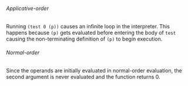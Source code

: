 ###### Applicative-order
Running `(test 0 (p))` causes an infinite loop in the interpreter. This happens because `(p)` gets evaluated before entering the body of `test` causing the non-terminating definition of `(p)` to begin execution.

###### Normal-order
Since the operands are initially evaluated in normal-order evaluation, the second argument is never evaluated and the function returns 0.

